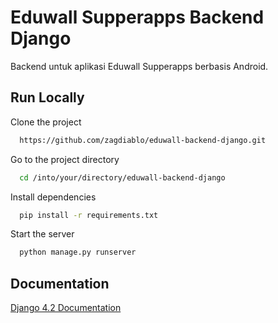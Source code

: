 
# Eduwall Supperapps Backend Django

Backend untuk aplikasi Eduwall Supperapps berbasis Android.



## Run Locally

Clone the project

```bash
  https://github.com/zagdiablo/eduwall-backend-django.git
```

Go to the project directory

```bash
  cd /into/your/directory/eduwall-backend-django
```

Install dependencies

```bash
  pip install -r requirements.txt
```

Start the server

```bash
  python manage.py runserver
```


## Documentation

[Django 4.2 Documentation](https://docs.djangoproject.com/en/4.2/)

